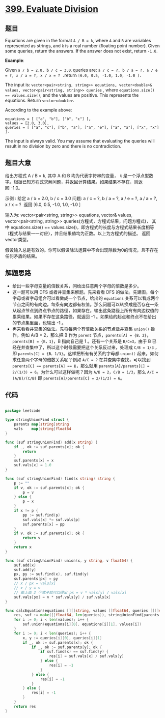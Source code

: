 # [399. Evaluate Division](https://leetcode.com/problems/evaluate-division/)


## 题目

Equations are given in the format `A / B = k`, where `A` and `B` are variables represented as strings, and `k` is a real number (floating point number). Given some queries, return the answers. If the answer does not exist, return `-1.0`.

**Example**:

Given `a / b = 2.0, b / c = 3.0.`queries are: `a / c = ?, b / a = ?, a / e = ?, a / a = ?, x / x = ? .`return `[6.0, 0.5, -1.0, 1.0, -1.0 ].`

The input is: `vector<pair<string, string>> equations, vector<double>& values, vector<pair<string, string>> queries` , where `equations.size() == values.size()`, and the values are positive. This represents the equations. Return `vector<double>`.

According to the example above:

    equations = [ ["a", "b"], ["b", "c"] ],
    values = [2.0, 3.0],
    queries = [ ["a", "c"], ["b", "a"], ["a", "e"], ["a", "a"], ["x", "x"] ].

The input is always valid. You may assume that evaluating the queries will result in no division by zero and there is no contradiction.


## 题目大意

给出方程式 A / B = k, 其中 A 和 B 均为代表字符串的变量， k 是一个浮点型数字。根据已知方程式求解问题，并返回计算结果。如果结果不存在，则返回 -1.0。

示例 :
给定 a / b = 2.0, b / c = 3.0
问题: a / c = ?, b / a = ?, a / e = ?, a / a = ?, x / x = ? 
返回 [6.0, 0.5, -1.0, 1.0, -1.0 ]

输入为: vector<pair<string, string>> equations, vector<double>& values, vector<pair<string, string>> queries(方程式，方程式结果，问题方程式)， 其中 equations.size() == values.size()，即方程式的长度与方程式结果长度相等（程式与结果一一对应），并且结果值均为正数。以上为方程式的描述。 返回vector<double>类型。

假设输入总是有效的。你可以假设除法运算中不会出现除数为0的情况，且不存在任何矛盾的结果。


## 解题思路


- 给出一些字母变量的倍数关系，问给出任意两个字母的倍数是多少。
- 这一题可以用 DFS 或者并查集来解题。先来看看 DFS 的做法。先建图。每个字母或者字母组合可以看做成一个节点，给出的 `equations` 关系可以看成两个节点之间的有向边。每条有向边都有权值。那么问题可以转换成是否存在一条从起点节点到终点节点的路径，如果存在，输出这条路径上所有有向边权值的累乘结果。如果不存在这条路径，就返回 -1 。如果给的起点和终点不在给出的节点集里面，也输出 -1 。
- 再来看看并查集的做法。先将每两个有倍数关系的节点做并查集 `union()` 操作。例如 A/B = 2，那么把 B 作为 `parent` 节点，`parents[A] = {B，2}`，`parents[B] = {B，1}`，B 指向自己是 1 。还有一个关系是 `B/C=3`，由于 B 已经在并查集中了，所以这个时候需要把这个关系反过来，处理成 `C/B = 1/3` ，即 `parents[C] = {B，1/3}`。这样把所有有关系的字母都 `union()` 起来。如何求任意两个字母的倍数关系呢？例如 `A/C = ?` 在并查集中查找，可以找到 `parents[C] == parents[A] == B`，那么就用 `parents[A]/parents[C] = 2/(1/3) = 6`。为什么可以这样做呢？因为 `A/B = 2`，`C/B = 1/3`，那么 `A/C = (A/B)/(C/B)` 即 `parents[A]/parents[C] = 2/(1/3) = 6`。


## 代码

```go

package leetcode

type stringUnionFind struct {
	parents map[string]string
	vals    map[string]float64
}

func (suf stringUnionFind) add(x string) {
	if _, ok := suf.parents[x]; ok {
		return
	}
	suf.parents[x] = x
	suf.vals[x] = 1.0
}

func (suf stringUnionFind) find(x string) string {
	p := ""
	if v, ok := suf.parents[x]; ok {
		p = v
	} else {
		p = x
	}
	if x != p {
		pp := suf.find(p)
		suf.vals[x] *= suf.vals[p]
		suf.parents[x] = pp
	}
	if v, ok := suf.parents[x]; ok {
		return v
	}
	return x
}

func (suf stringUnionFind) union(x, y string, v float64) {
	suf.add(x)
	suf.add(y)
	px, py := suf.find(x), suf.find(y)
	suf.parents[px] = py
	// x / px = vals[x]
	// x / y = v
	// 由上面 2 个式子就可以得出 px = v * vals[y] / vals[x]
	suf.vals[px] = v * suf.vals[y] / suf.vals[x]
}

func calcEquation(equations [][]string, values []float64, queries [][]string) []float64 {
	res, suf := make([]float64, len(queries)), stringUnionFind{parents: map[string]string{}, vals: map[string]float64{}}
	for i := 0; i < len(values); i++ {
		suf.union(equations[i][0], equations[i][1], values[i])
	}
	for i := 0; i < len(queries); i++ {
		x, y := queries[i][0], queries[i][1]
		if _, ok := suf.parents[x]; ok {
			if _, ok := suf.parents[y]; ok {
				if suf.find(x) == suf.find(y) {
					res[i] = suf.vals[x] / suf.vals[y]
				} else {
					res[i] = -1
				}
			} else {
				res[i] = -1
			}
		} else {
			res[i] = -1
		}
	}
	return res
}

```